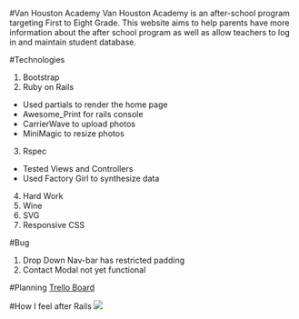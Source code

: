 
#Van Houston Academy
Van Houston Academy is an after-school program targeting First to Eight Grade. This website aims to help parents have more information about the after school program as well as allow teachers to log in and maintain student database.



#Technologies
1. Bootstrap
2. Ruby on Rails
  * Used partials to render the home page
  * Awesome_Print for rails console
  * CarrierWave to upload photos
  * MiniMagic to resize photos
3. Rspec
  * Tested Views and Controllers
  * Used Factory Girl to synthesize data
4. Hard Work
5. Wine
6. SVG
7. Responsive CSS

#Bug
1. Drop Down Nav-bar has restricted padding
2. Contact Modal not yet functional

#Planning
[Trello Board](https://trello.com/b/Hcx82oZ9/van-houston-database)

#How I feel after Rails
![](https://49.media.tumblr.com/d5d0e0cc61a9c61c2c22c4c8df7de059/tumblr_o320l4kaIy1r42sqeo1_400.gif)

